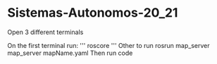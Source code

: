 # Sistemas-Autonomos-20_21
Open 3 different terminals

On the first terminal run:
'''
roscore
'''
Other to run rosrun map_server map_server mapName.yaml
Then run code
